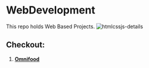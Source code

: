 # WebDevelopment
This repo holds Web Based Projects.
![htmlcssjs-details](https://github.com/vibhumishra707/WebDevelopment/assets/40596302/4a2cfc75-7021-4d82-af81-cba9f9c225ec)
## Checkout:
1. **[Omnifood](https://vibhumishra707.github.io/WebDevelopment/Omnifood/index.html)**
